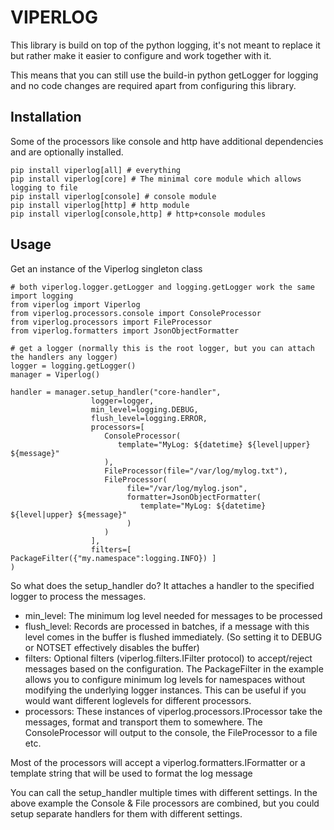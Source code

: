 # VIPERLOG

This library is build on top of the python logging, 
it's not meant to replace it but rather make it easier to configure
and work together with it.  

This means that you can still use the build-in python getLogger for logging and no code changes are required apart from configuring this library.

## Installation
Some of the processors like console and http have additional dependencies
and are optionally installed. 

    pip install viperlog[all] # everything
    pip install viperlog[core] # The minimal core module which allows logging to file
    pip install viperlog[console] # console module
    pip install viperlog[http] # http module
    pip install viperlog[console,http] # http+console modules




## Usage

Get an instance of the Viperlog singleton class
    
    # both viperlog.logger.getLogger and logging.getLogger work the same
    import logging
    from viperlog import Viperlog
    from viperlog.processors.console import ConsoleProcessor
    from viperlog.processors import FileProcessor
    from viperlog.formatters import JsonObjectFormatter
    
    # get a logger (normally this is the root logger, but you can attach the handlers any logger)
    logger = logging.getLogger()
    manager = Viperlog()
    
    handler = manager.setup_handler("core-handler", 
                      logger=logger, 
                      min_level=logging.DEBUG, 
                      flush_level=logging.ERROR, 
                      processors=[
                         ConsoleProcessor(
                            template="MyLog: ${datetime} ${level|upper} ${message}"
                         ),
                         FileProcessor(file="/var/log/mylog.txt"),
                         FileProcessor(
                              file="/var/log/mylog.json",
                              formatter=JsonObjectFormatter(
                                 template="MyLog: ${datetime} ${level|upper} ${message}"
                              )
                         )
                      ], 
                      filters=[ PackageFilter({"my.namespace":logging.INFO}) ]
    )

So what does the setup_handler do?
It attaches a handler to the specified logger to process the messages.
- min_level: The minimum log level needed for messages to be processed
- flush_level: Records are processed in batches, if a message with this level comes in the buffer is flushed immediately. (So setting it to DEBUG or NOTSET effectively disables the buffer)
- filters: Optional filters (viperlog.filters.IFilter protocol) to accept/reject messages based on the configuration. The PackageFilter in the example allows you to configure minimum log levels for namespaces without modifying the underlying logger instances. This can be useful if you would want different loglevels for different processors.
- processors: These instances of viperlog.processors.IProcessor take the messages, format and transport them to somewhere. The ConsoleProcessor will output to the console, the FileProcessor to a file etc.  

Most of the processors will accept a viperlog.formatters.IFormatter or a template string that will be used to format the log message 


You can call the setup_handler multiple times with different settings. In the above example the Console & File processors are combined, 
but you could setup separate handlers for them with different settings.



